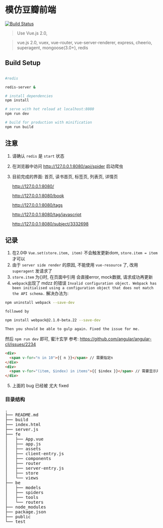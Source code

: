# 模仿豆瓣前端
[![Build Status](https://travis-ci.org/jiakeqi/douban.svg?branch=douban)](https://travis-ci.org/jiakeqi/douban)
> Use Vue.js 2.0, 

> vue.js 2.0, vuex, vue-router, vue-server-renderer,  express, cheerio, superagent, mongoose(3.0+), redis

## Build Setup

``` bash

#redis

redis-server &

# install dependencies
npm install

# serve with hot reload at localhost:8080
npm run dev

# build for production with minification
npm run build

```

## 注意

1. 请确认 `redis` 是 `start` 状态
2. 在浏览器中访问 http://127.0.0.1:8080/api/spider 启动爬虫
3. 目前完成的界面: 首页, 读书首页, 标签页, 列表页, 详情页

   http://127.0.0.1:8080/

   http://127.0.0.1:8080/book

   http://127.0.0.1:8080/tags
    
   http://127.0.0.1:8080/tag/javascript
   
   http://127.0.0.1:8080/subject/3332698

## 记录
1. 在2.0中 `Vue.set(store.item, item)` 不会触发更新dom, `store.item = item` 才可以
2. 由于 `server side render` 的原因, 不能使用 `vue-resource` 了, 改用 `superagent` 发请求了
3. `store.item` 为{}时, 在页面中引用 会直接error, mock数据, 请求成功再更新 
4. `webpack`出现了 mdzz 的错误 `Invalid configuration object. Webpack has been initialised using a configuration object that does not match the API schema.`
  解决办法为:

``` bash
npm uninstall webpack --save-dev

followed by

npm install webpack@2.1.0-beta.22 --save-dev

Then you should be able to gulp again. Fixed the issue for me.
```

然后 `npm run dev` 即可, 蜜汁玄学
参考: https://github.com/angular/angular-cli/issues/2234

````html
<div>
  <span v-for="n in 10">{{ n }}</span> // 需要指定n
</div>
<div>
  <span v-for="(item, $index) in items">{{ $index }}</span> // 需要显示声明$index
</div>
````
5. 上面的 bug 已经被 尤大 fixed

### 目录结构
<pre>
.
├── README.md 
├── build
├── index.html
├── server.js
├── fe
│   ├── App.vue
│   ├── app.js
│   ├── assets
│   ├── client-entry.js
│   ├── components
│   ├── router
│   ├── server-entry.js
│   ├── store
│   └── views
├── be
│   ├── models
│   ├── spiders
│   ├── tools
│   └── routers
├── node_modules
├── package.json
├── public
└── test



